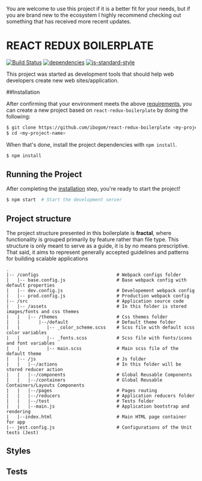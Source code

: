 You are welcome to use this project if it is a better fit for your needs, but if you are brand new to the ecosystem I highly recommend checking out something that has received more recent updates.

# REACT REDUX BOILERPLATE
[![Build Status](https://github.com/ibogom/react-redux-boilerplate/blob/master/react-redux-boilerplate.svg)](https://github.com/ibogom/react-redux-boilerplate?branch=master)
[![dependencies](https://github.com/ibogom/react-redux-boilerplate/blob/master/react-redux-up-to-date.svg)](https://github.com/ibogom/react-redux-boilerplate)
[![js-standard-style](https://img.shields.io/badge/code%20style-standard-brightgreen.svg)](http://standardjs.com/)

This project was started as development tools that should help web developers create new web sites/application. 

##Installation

After confirming that your environment meets the above [requirements](#requirements), you can create a new project based on `react-redux-boilerplate` by doing the following:

```bash
$ git clone https://github.com/ibogom/react-redux-boilerplate <my-project-name>
$ cd <my-project-name>
```

When that's done, install the project dependencies with `npm install`.

```bash
$ npm install
```

## Running the Project

After completing the [installation](#installation) step, you're ready to start the project!

```bash
$ npm start  # Start the development server
```

## Project structure

The project structure presented in this boilerplate is **fractal**, where functionality is grouped primarily by feature rather than file type. This structure is only meant to serve as a guide, it is by no means prescriptive. That said, it aims to represent generally accepted guidelines and patterns for building scalable applications

```
.
|-- /configs                             # Webpack configs folder
|   |-- base.config.js                   # Base webpack config with default properties
|   |-- dev.config.js                    # Developement webpack config   
|   |-- prod.config.js                   # Production webpack config
|-- /src                                 # Application source code
|   |-- /assets                          # In this folder is stored images/fonts and css themes
|   |   |-- /themes                      # Css themes folder
|   |       |--/default                  # Default theme folder
|   |          |-- _color_scheme.scss    # Scss file with default scss color variables 
|   |          |-- _fonts.scss           # Scss file with fonts/icons and font variables 
|   |          |-- main.scss             # Main scss file of the default theme
|   |-- /js                              # Js folder
|   |   |--/actions                      # In this folder will be stored reducer action
|   |   |--/components                   # Global Reusable Components
|   |   |--/containers                   # Global Reusable Containers/Layouts Components
|   |   |--/pages                        # Pages routing
|   |   |--/reducers                     # Application reducers folder
|   |   |--/test                         # Tests folder
|   |   |--main.js                       # Application bootstrap and rendering
|   |--index.html                        # Main HTML page container for app
|-- jest.config.js                       # Configurations of the Unit tests (Jest)
```

## Styles

## Tests